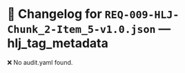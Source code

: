 # 📝 Changelog for `REQ-009-HLJ-Chunk_2-Item_5-v1.0.json` — **hlj_tag_metadata**

❌ No audit.yaml found.
